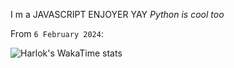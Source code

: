 I m a JAVASCRIPT ENJOYER YAY 
*Python is cool too*

From `6 February 2024`:

![Harlok's WakaTime stats](https://github-readme-stats.vercel.app/api/wakatime?username=MaitreGEEK)
